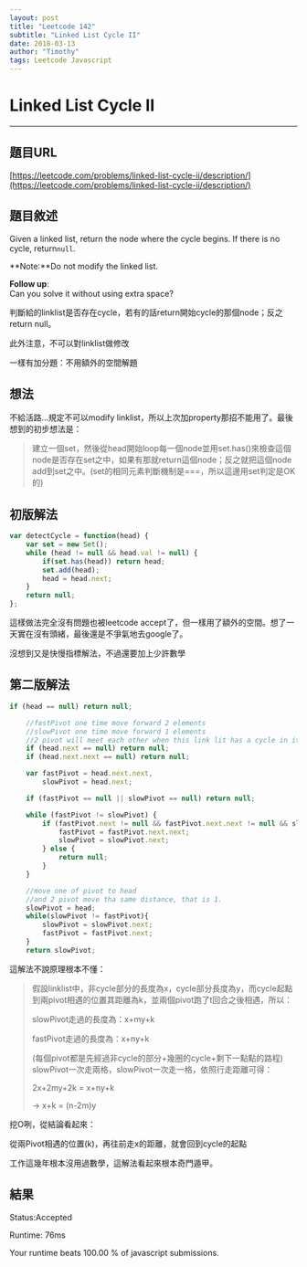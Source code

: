 ```yaml
---
layout: post
title: "Leetcode 142"
subtitle: "Linked List Cycle II"
date: 2018-03-13
author: "Timothy"
tags: Leetcode Javascript
---
```

# Linked List Cycle II

---

## 題目URL

[https://leetcode.com/problems/linked-list-cycle-ii/description/](https://leetcode.com/problems/linked-list-cycle-ii/description/)

## 題目敘述

Given a linked list, return the node where the cycle begins. If there is no cycle, return`null`.

**Note:**Do not modify the linked list.

**Follow up**:  
Can you solve it without using extra space?

判斷給的linklist是否存在cycle，若有的話return開始cycle的那個node；反之return null。

此外注意，不可以對linklist做修改

一樣有加分題：不用額外的空間解題

## 想法

不給活路...規定不可以modify linklist，所以上次加property那招不能用了。最後想到的初步想法是：

> 建立一個set，然後從head開始loop每一個node並用set.has\(\)來檢查這個node是否存在set之中，如果有那就return這個node；反之就把這個node add到set之中。\(set的相同元素判斷機制是===，所以這邊用set判定是OK的\)

## 初版解法

 ```js
 var detectCycle = function(head) {
     var set = new Set();
     while (head != null && head.val != null) {
         if(set.has(head)) return head;
         set.add(head);
         head = head.next;
     }
     return null;
 };
 ```

這樣做法完全沒有問題也被leetcode accept了，但一樣用了額外的空間。想了一天實在沒有頭緒，最後還是不爭氣地去google了。

沒想到又是快慢指標解法，不過還要加上少許數學

## 第二版解法

```js
if (head == null) return null;

    //fastPivot one time move forward 2 elements
    //slowPivot one time move forward 1 elements
    //2 pivot will meet each other when this link lit has a cycle in it
    if (head.next == null) return null;
    if (head.next.next == null) return null;

    var fastPivot = head.next.next,
        slowPivot = head.next;

    if (fastPivot == null || slowPivot == null) return null;

    while (fastPivot != slowPivot) {
        if (fastPivot.next != null && fastPivot.next.next != null && slowPivot.next != null) {
            fastPivot = fastPivot.next.next;
            slowPivot = slowPivot.next;
        } else {
            return null;
        }
    }

    //move one of pivot to head
    //and 2 pivot move tha same distance, that is 1.
    slowPivot = head;
    while(slowPivot != fastPivot){
        slowPivot = slowPivot.next;
        fastPivot = fastPivot.next;
    }
    return slowPivot;
```

這解法不說原理根本不懂：

> 假設linklist中，非cycle部分的長度為x，cycle部分長度為y，而cycle起點到兩pivot相遇的位置其距離為k，並兩個pivot跑了t回合之後相遇，所以：
>
> slowPivot走過的長度為：x+my+k
>
> fastPivot走過的長度為：x+ny+k
>
> \(每個pivot都是先經過非cycle的部分+幾圈的cycle+剩下一點點的路程\)  
> slowPivot一次走兩格，slowPivot一次走一格，依照行走距離可得：
>
> 2x+2my+2k = x+ny+k
>
> → x+k = \(n-2m\)y

挖O咧，從結論看起來：

從兩Pivot相遇的位置\(k\)，再往前走x的距離，就會回到cycle的起點

工作這幾年根本沒用過數學，這解法看起來根本奇門遁甲。

## 結果

Status:Accepted

Runtime: 76ms

Your runtime beats 100.00 % of javascript submissions.

